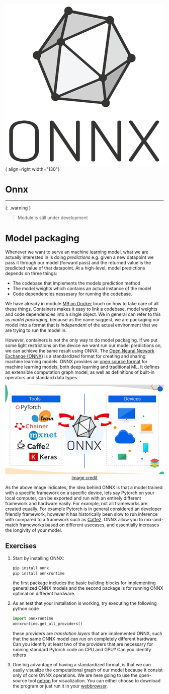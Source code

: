 ![Logo](../figures/icons/onnx.png){ align=right width="130"}

# Onnx


---

{: .warning }
> Module is still under development

# Model packaging

Whenever we want to serve an machine learning model, what we are actually interested in is doing *predictions* e.g.
given a new datapoint we pass it through our model (forward pass) and the returned value is the predicted value of
that datapoint. At a high-level, model predictions depends on three things:

* The codebase that implements the models prediction method
* The model weights which contains an actual instance of the model
* Code dependencies nessesary for running the codebase.

We have already in module [M9 on Docker](../s3_reproducibility/docker.md) touch on how to take care of all
these things. Containers makes it easy to link a codebase, model weights and code dependencies into a single object.
We in general can refer to this as *model packaging*, because as the name suggest, we are packaging our model into
a format that is *independent* of the actual environment that we are trying to run the model in.

However, containers is not the only way to do model packaging. If we put some light restrictions on the device we want
run our model predictions on, we can achieve the same result using ONNX. The
[Open Neural Network Exchange (ONNX)](https://onnx.ai/) is a standardized format for creating and sharing machine
learning models. ONNX provides an [open source format](https://github.com/onnx/onnx) for machine learning models,
both deep learning and traditional ML. It defines an extensible computation graph model, as well as definitions of
built-in operators and standard data types.

<p align="center">
  <img src="../figures/onnx.png" width="600">
  <br>
  <a href="https://www.xenonstack.com/blog/onnx"> Image credit </a>
</p>

As the above image indicates, the idea behind ONNX is that a model trained with a specific framework on a specific
device, lets say Pytorch on your local computer, can be exported and run with an entirely different framework and
hardware easily. For example, not all frameworks are created equally. For example Pytorch is in general considered
an developer friendly framework, however it has historically been slow to run inference with compared to a framework
such as [Caffe2](https://caffe2.ai/). ONNX allow you to mix-and-match frameworks based on different usecases, and
essentially increases the longivity of your model.

## Exercises

1. Start by installing ONNX:

   ```bash
   pip install onnx
   pip install onnxruntime
   ```

   the first package includes the basic building blocks for implementing generalized ONNX models and the second
   package is for running ONNX optimal on different hardware.

2. As an test that your installation is working, try executing the following python code

   ```python
   import onnxruntime
   onnxruntime.get_all_providers()
   ```

   these providers are *translation layers* that are implemented ONNX, such that the same ONNX model can run on
   completely different hardware. Can you identify at least two of the providers that are necessary for running
   standard Pytorch code on CPU and GPU? Can you identify others

3. One big advantage of having a standardized format, is that we can easily visualize the computational graph of our
   model because it consist only of core ONNX operations. We are here going to use the open-source tool
   [netron](https://github.com/lutzroeder/netron) for visualization. You can either choose to download the program
   or just run it in your [webbrowser](https://netron.app/).
